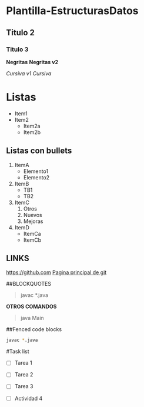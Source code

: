 # Plantilla-EstructurasDatos

## Titulo 2
### Titulo 3

**Negritas**
__Negritas v2__

*Cursiva v1*
_Cursiva_

# Listas
* Item1
* Item2
    * Item2a
    * Item2b
 
## Listas con bullets
1. ItemA
   * Elemento1
   * Elemento2
2. ItemB
   * TB1
   * TB2
3. ItemC
   1. Otros
   2. Nuevos
   3. Mejoras
4. ItemD
   * ItemCa
   * ItemCb

## LINKS
https://github.com
[Pagina principal de git](https://github.com)

##BLOCKQUOTES
> javac *.java

**OTROS COMANDOS**
> java Main

##Fenced code blocks
```bash
javac *.java
```

#Task list
- [ ] Tarea 1
- [ ] Tarea 2
- [ ] Tarea 3
- [ ] Actividad 4

